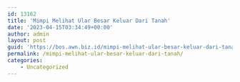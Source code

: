 ```yaml
---
id: 13162
title: 'Mimpi Melihat Ular Besar Keluar Dari Tanah'
date: '2023-04-15T03:34:49+00:00'
author: admin
layout: post
guid: 'https://bos.awn.biz.id/mimpi-melihat-ular-besar-keluar-dari-tanah/'
permalink: /mimpi-melihat-ular-besar-keluar-dari-tanah/
categories:
    - Uncategorized
---
```


